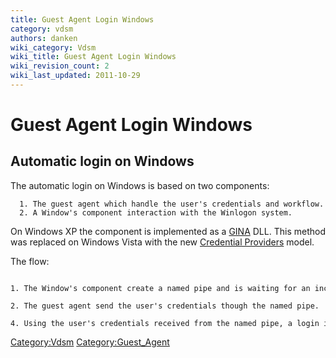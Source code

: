 ```yaml
---
title: Guest Agent Login Windows
category: vdsm
authors: danken
wiki_category: Vdsm
wiki_title: Guest Agent Login Windows
wiki_revision_count: 2
wiki_last_updated: 2011-10-29
---
```


# Guest Agent Login Windows

## Automatic login on Windows

The automatic login on Windows is based on two components:

      1. The guest agent which handle the user's credentials and workflow.
      2. A Window's component interaction with the Winlogon system.

On Windows XP the component is implemented as a [GINA](http://msdn.microsoft.com/en-us/library/aa375457(v=vs.85).aspx) DLL. This method was replaced on Windows Vista with the new [Credential Providers](http://msdn.microsoft.com/en-us/magazine/cc163489.aspx) model.

The flow:

      1. The Window's component create a named pipe and is waiting for an incoming connection.
      2. The guest agent send the user's credentials though the named pipe.
      4. Using the user's credentials received from the named pipe, a login is performed on user's behalf.

<Category:Vdsm> <Category:Guest_Agent>
